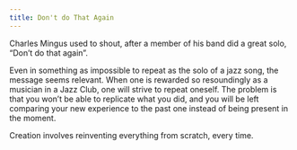 ```yaml
---
title: Don't do That Again
---
```


Charles Mingus used to shout, after a member of his band did a great solo, “Don’t do that again”.

Even in something as impossible to repeat as the solo of a jazz song, the message seems relevant. When one is rewarded so resoundingly as a musician in a Jazz Club, one will strive to repeat oneself. The problem is that you won’t be able to replicate what you did, and you will be left comparing your new experience to the past one instead of being present in the moment.  

Creation involves reinventing everything from scratch, every time.